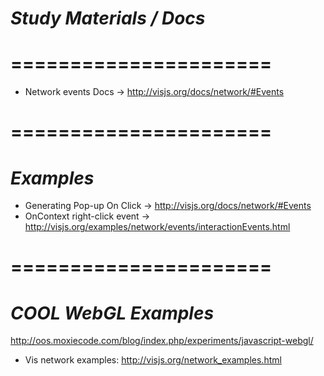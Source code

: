 # *Study Materials / Docs*
# ====================== #
- Network events Docs -> http://visjs.org/docs/network/#Events

# ====================== #
# *Examples*
- Generating Pop-up On Click -> http://visjs.org/docs/network/#Events
- OnContext right-click event -> http://visjs.org/examples/network/events/interactionEvents.html

# ====================== #
# *COOL WebGL Examples*
http://oos.moxiecode.com/blog/index.php/experiments/javascript-webgl/

- Vis network examples: http://visjs.org/network_examples.html
